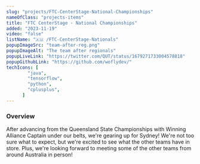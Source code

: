 ```yaml
---
slug: "projects/FTC-CenterStage-National-Championships"
nameOfClass: "projects-items"
title: "FTC CenterStage - National Championships"
added: "2023-11-19"
video: "false"
listName: "🇦🇺 /FTC-CenterStage-Nationals"
popupImageSrc: "team-after-reg.png"
popupImageAlt: "The team after regionals"
popupLiveLink: "https://twitter.com/QUT/status/1679271733004578818"
popupGithubLink: "https://github.com/woflydev/"
techIcons: [
        "java",
        "tensorflow",
        "python",
        "cplusplus",
      ]
---
```


<style>
.customimg {
  display: block;
  margin-left: auto;
  margin-right: auto;
  width: 25%;
}
</style>

### Overview

After advancing from the Queensland State Championships with Winning Alliance Captain under our belts, we're gearing up for Sydney! We're not too sure what to expect, but we're excited to see what the other teams have in store. Plus, we're looking forward to meeting some of the other teams from around Australia in person!